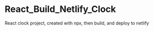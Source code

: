 # React_Build_Netlify_Clock
React clock project, created with npx, then build, and deploy to netlify
